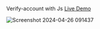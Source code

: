 Verify-account with Js [Live Demo](https://davit2605.github.io/Verify-account/)

![Screenshot 2024-04-26 091437](https://github.com/Davit2605/Verify-account/assets/125227660/e6b37d0d-d354-424e-8947-34024fbf3612)
